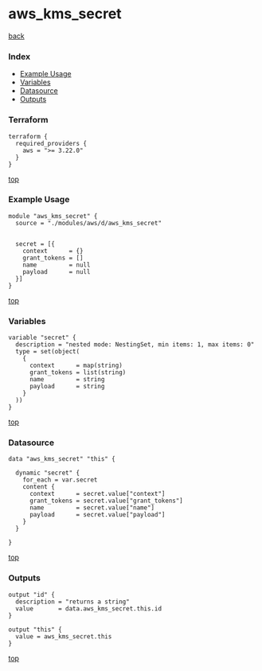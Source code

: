 # aws_kms_secret

[back](../aws.md)

### Index

- [Example Usage](#example-usage)
- [Variables](#variables)
- [Datasource](#datasource)
- [Outputs](#outputs)

### Terraform

```hcl
terraform {
  required_providers {
    aws = ">= 3.22.0"
  }
}
```

[top](#index)

### Example Usage

```hcl
module "aws_kms_secret" {
  source = "./modules/aws/d/aws_kms_secret"


  secret = [{
    context      = {}
    grant_tokens = []
    name         = null
    payload      = null
  }]
}
```

[top](#index)

### Variables

```hcl
variable "secret" {
  description = "nested mode: NestingSet, min items: 1, max items: 0"
  type = set(object(
    {
      context      = map(string)
      grant_tokens = list(string)
      name         = string
      payload      = string
    }
  ))
}
```

[top](#index)

### Datasource

```hcl
data "aws_kms_secret" "this" {

  dynamic "secret" {
    for_each = var.secret
    content {
      context      = secret.value["context"]
      grant_tokens = secret.value["grant_tokens"]
      name         = secret.value["name"]
      payload      = secret.value["payload"]
    }
  }

}
```

[top](#index)

### Outputs

```hcl
output "id" {
  description = "returns a string"
  value       = data.aws_kms_secret.this.id
}

output "this" {
  value = aws_kms_secret.this
}
```

[top](#index)